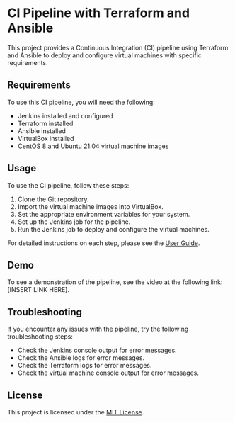 # CI Pipeline with Terraform and Ansible

This project provides a Continuous Integration (CI) pipeline using Terraform and Ansible to deploy and configure virtual machines with specific requirements.

## Requirements

To use this CI pipeline, you will need the following:

* Jenkins installed and configured
* Terraform installed
* Ansible installed
* VirtualBox installed
* CentOS 8 and Ubuntu 21.04 virtual machine images

## Usage

To use the CI pipeline, follow these steps:

1. Clone the Git repository.
2. Import the virtual machine images into VirtualBox.
3. Set the appropriate environment variables for your system.
4. Set up the Jenkins job for the pipeline.
5. Run the Jenkins job to deploy and configure the virtual machines.

For detailed instructions on each step, please see the [User Guide](USER_GUIDE.md).

## Demo

To see a demonstration of the pipeline, see the video at the following link: [INSERT LINK HERE].

## Troubleshooting

If you encounter any issues with the pipeline, try the following troubleshooting steps:

* Check the Jenkins console output for error messages.
* Check the Ansible logs for error messages.
* Check the Terraform logs for error messages.
* Check the virtual machine console output for error messages.

## License

This project is licensed under the [MIT License](LICENSE).

